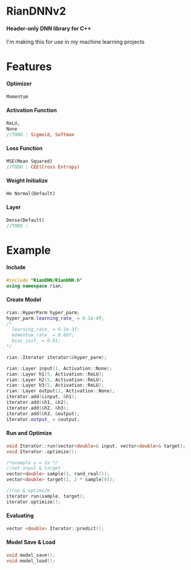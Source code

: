 # RianDNNv2
#### Header-only DNN library for C++ <br/>
I'm making this for use in my machine learning projects <br/>

# Features

#### Optimizer
```mk
Momentum
```
#### Activation Function
```mk
ReLU, 
None
//TODO : Sigmoid, Softmax
```
#### Loss Function
```mk
MSE(Mean Squared)
//TODO : CEE(Cross Entropy)
```
#### Weight Initialize
```mk
He Normal(Default)
```
#### Layer
```mk
Dense(Default)
//TODO :
```

# Example

#### Include

```cpp
#include "RianDNN/RianDNN.h"
using namespace rian;
```

#### Create Model

```cpp
rian::HyperParm hyper_parm;
hyper_parm.learning_rate_ = 0.1e-4f;
/*
  learning_rate_ = 0.1e-3f;
  momentum_rate_ = 0.66f;
  bias_init_ = 0.01;
*/

rian::Iterator iterator(&hyper_parm);

rian::Layer input(1, Activation::None);
rian::Layer h1(5, Activation::ReLU);
rian::Layer h2(5, Activation::ReLU);
rian::Layer h3(5, Activation::ReLU);
rian::Layer output(1, Activation::None);
iterator.add(&input, &h1);
iterator.add(&h1, &h2);
iterator.add(&h2, &h3);
iterator.add(&h3, &output);
iterator.output_ = &output;
```
#### Run and Optimize
```cpp
void Iterator::run(vector<double>& input, vector<double>& target);
void Iterator::optimize();
```
```cpp
/*example y = 2x */
//set input & target
vector<double> sample(1, rand_real());
vector<double> target(1, 2 * sample[0]);

//run & optimize
iterator.run(sample, target);
iterator.optimize();
```
#### Evaluating
```cpp
vector <double> Iterator::predict();
```
#### Model Save & Load
```cpp
void model_save();
void model_load();
```
